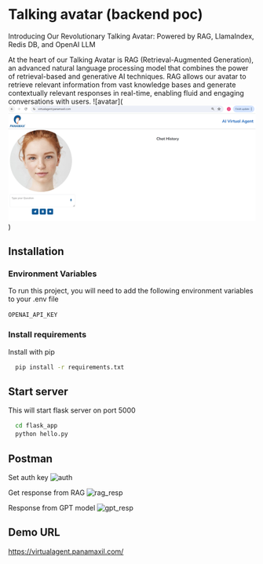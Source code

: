 
# Talking avatar (backend poc)

Introducing Our Revolutionary Talking Avatar: Powered by RAG, LlamaIndex, Redis DB, and OpenAI LLM

At the heart of our Talking Avatar is RAG (Retrieval-Augmented Generation), an advanced natural language processing model that combines the power of retrieval-based and generative AI techniques. RAG allows our avatar to retrieve relevant information from vast knowledge bases and generate contextually relevant responses in real-time, enabling fluid and engaging conversations with users.
![avatar](![alt text](image.png))

## Installation


### Environment Variables

To run this project, you will need to add the following environment variables to your .env file

`OPENAI_API_KEY`



### Install requirements

Install with pip

```bash
  pip install -r requirements.txt
```

## Start server   
This will start flask server on port 5000
```bash
  cd flask_app
  python hello.py
```

## Postman

Set auth key
![auth](https://github.com/ds-parthiv-shah/talking_avatar_poc/assets/117074142/05802012-664f-4010-90b1-60b2ab2d4295)


Get response from RAG
![rag_resp](https://github.com/ds-parthiv-shah/talking_avatar_poc/assets/117074142/aeff0528-901a-4700-b3c9-f0b0f1f88c19)


Response from GPT model
![gpt_resp](https://github.com/ds-parthiv-shah/talking_avatar_poc/assets/117074142/5d7524d3-1b73-443f-a511-391c616146de)


## Demo URL
https://virtualagent.panamaxil.com/
